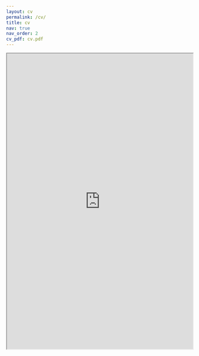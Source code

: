 ```yaml
---
layout: cv
permalink: /cv/
title: cv
nav: true
nav_order: 2
cv_pdf: cv.pdf
---
```

<div style="width: 100%; height:800">
<iframe src="https://filippomazzoli.github.io//assets/pdf/cv.pdf" width="100%" height="800">
Please click on the icon on the top right to download my CV if it does not show up in your browser.
</iframe>
</div>
